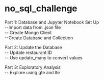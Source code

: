# no_sql_challenge

Part 1: Database and Jupyter Notebook Set Up  
--Import data from .json file  
-- Create Mongo Client  
--Create Database and Collection  

Part 2: Update the Database  
-- Update restaurant ID  
-- Use update_many to convert values  

Part 3: Exploratory Analysis  
-- Explore using gte and lte
